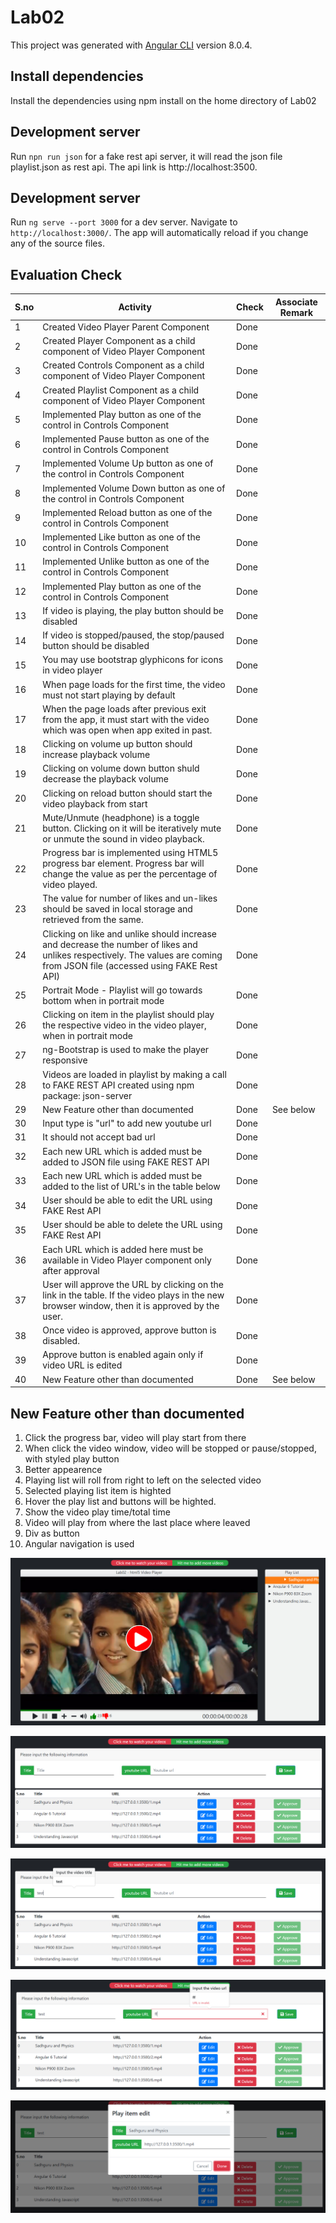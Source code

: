 # Lab02

This project was generated with [Angular CLI](https://github.com/angular/angular-cli) version 8.0.4.

## Install dependencies

Install the dependencies using npm install on the home directory of Lab02

## Development server

Run `npn run json` for a fake rest api server, it will read the json file playlist.json as rest api. The api link is http://localhost:3500.

## Development server

Run `ng serve --port 3000` for a dev server. Navigate to `http://localhost:3000/`. The app will automatically reload if you change any of the source files.

## Evaluation Check

S.no	|	Activity	|	Check	|	Associate Remark
---	|	---	|	---	|	---
1	|	Created Video Player Parent Component	|	Done	|	
2	|	Created Player Component as a child component of Video Player Component	|	Done	|	
3	|	Created Controls Component as a child component of Video Player Component	|	Done	|	
4	|	Created Playlist Component as a child component of Video Player Component	|	Done	|	
5	|	Implemented Play button as one of the control in Controls Component	|	Done	|	
6	|	Implemented Pause button as one of the control in Controls Component	|	Done	|	
7	|	Implemented Volume Up button as one of the control in Controls Component	|	Done	|	
8	|	Implemented Volume Down button as one of the control in Controls Component	|	Done	|	
9	|	Implemented Reload button as one of the control in Controls Component	|	Done	|	
10	|	Implemented Like button as one of the control in Controls Component	|	Done	|	
11	|	Implemented Unlike button as one of the control in Controls Component	|	Done	|	
12	|	Implemented Play button as one of the control in Controls Component	|	Done	|	
13	|	If video is playing, the play button should be disabled	|	Done	|	
14	|	If video is stopped/paused, the stop/paused button should be disabled	|	Done	|	
15	|	You may use bootstrap glyphicons for icons in video player	|	Done	|	
16	|	When page loads for the first time, the video must not start playing by default	|	Done	|	
17	|	When the page loads after previous exit from the app, it must start with the video which was open when app exited in past.	|	Done	|	
18	|	Clicking on volume up button should increase playback volume	|	Done	|	
19	|	Clicking on volume down button shuld decrease the playback volume	|	Done	|	
20	|	Clicking on reload button should start the video playback from start	|	Done	|	
21	|	Mute/Unmute (headphone) is a toggle button. Clicking on it will be iteratively mute or unmute the sound in video playback.	|	Done	|	
22	|	Progress bar is implemented using HTML5 progress bar element. Progress bar will change the value as per the percentage of video played.	|	Done	|	
23	|	The value for number of likes and un-likes should be saved in local storage and retrieved from the same.	|	Done	|	
24	|	Clicking on like and unlike should increase and decrease the number of likes and unlikes respectively. The values are coming from JSON file (accessed using FAKE Rest API)	|	Done	|	
25	|	Portrait Mode - Playlist will go towards bottom when in portrait mode	|	Done	|	
26	|	Clicking on item in the playlist should play the respective video in the video player, when in portrait mode	|	Done	|	
27	|	ng-Bootstrap is used to make the player responsive	|	Done	|	
28	|	Videos are loaded in playlist by making a call to FAKE REST API created using npm package: json-server	|	Done	|	
29	|	New Feature other than documented	|	Done	|	See below
30	|	Input type is "url" to add new youtube url	|	Done	|	
31	|	It should not accept bad url	|	Done	|	
32	|	Each new URL which is added must be added to JSON file using FAKE REST API	|	Done	|	
33	|	Each new URL which is added must be added to the list of URL's in the table below	|	Done	|	
34	|	User should be able to edit the URL  using FAKE Rest  API	|	Done	|	
35	|	User  should be able to delete the URL using FAKE Rest API	|	Done	|	
36	|	Each URL which is added here must be available in Video Player component only after approval	|	Done	|	
37	|	User will approve the URL by clicking on the link in the table. If the video plays in the new browser window, then it is approved by the user.	|	Done	|	
38	|	Once video is approved, approve button is disabled.	|	Done	|	
39	|	Approve button is enabled again only if video URL is edited	|	Done	|	
40	|	New Feature other than documented	|	Done	|	See below
						

## New Feature other than documented

1. Click the progress bar, video will play start from there
2. When click the video window, video will be stopped or pause/stopped, with styled play button
3. Better appearence
4. Playing list will roll from right to left on the selected video
5. Selected playing list item is highted
6. Hover the play list and buttons will be highted.
7. Show the video play time/total time
8. Video will play from where the last place where leaved
9. Div as button
10. Angular navigation is used


![1](https://github.com/huimiao/FSD/raw/master/lab02/screenshot/1.jpg)

![2](https://github.com/huimiao/FSD/raw/master/lab02/screenshot/2.jpg)

![3](https://github.com/huimiao/FSD/raw/master/lab02/screenshot/3.jpg)

![4](https://github.com/huimiao/FSD/raw/master/lab02/screenshot/4.jpg)

![5](https://github.com/huimiao/FSD/raw/master/lab02/screenshot/5.jpg)
